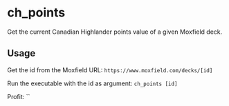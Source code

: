 # ch_points
Get the current Canadian Highlander points value of a given Moxfield deck.

## Usage
Get the id from the Moxfield URL:
`https://www.moxfield.com/decks/[id]`

Run the executable with the id as argument:
`ch_points [id]`

Profit:
``